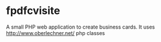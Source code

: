 fpdfcvisite
===========

A small PHP web application to create business cards. It uses http://www.oberlechner.net/ php classes
